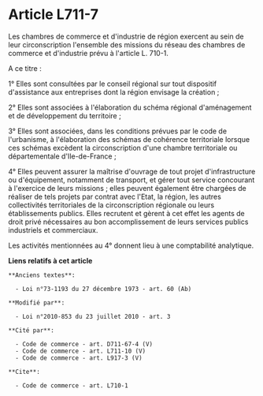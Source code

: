 # Article L711-7

Les chambres de commerce et d'industrie de région exercent au sein de leur circonscription l'ensemble des missions du réseau
des chambres de commerce et d'industrie prévu à l'article L. 710-1.

A ce titre : 

1° Elles sont consultées par le conseil régional sur tout dispositif d'assistance aux entreprises dont la région envisage la
création ; 

2° Elles sont associées à l'élaboration du schéma régional d'aménagement et de développement du territoire ; 

3° Elles sont associées, dans les conditions prévues par le code de l'urbanisme, à l'élaboration des schémas de cohérence
territoriale lorsque ces schémas excèdent la circonscription d'une chambre territoriale ou départementale d'Ile-de-France ; 

4° Elles peuvent assurer la maîtrise d'ouvrage de tout projet d'infrastructure ou d'équipement, notamment de transport, et
gérer tout service concourant à l'exercice de leurs missions ; elles peuvent également être chargées de réaliser de tels
projets par contrat avec l'Etat, la région, les autres collectivités territoriales de la circonscription régionale ou leurs
établissements publics. Elles recrutent et gèrent à cet effet les agents de droit privé nécessaires au bon accomplissement de
leurs services publics industriels et commerciaux. 

Les activités mentionnées au 4° donnent lieu à une comptabilité analytique.

**Liens relatifs à cet article**

	**Anciens textes**:

	  - Loi n°73-1193 du 27 décembre 1973 - art. 60 (Ab)

	**Modifié par**:

	  - Loi n°2010-853 du 23 juillet 2010 - art. 3

	**Cité par**:

	  - Code de commerce - art. D711-67-4 (V)
	  - Code de commerce - art. L711-10 (V)
	  - Code de commerce - art. L917-3 (V)

	**Cite**:

	  - Code de commerce - art. L710-1
